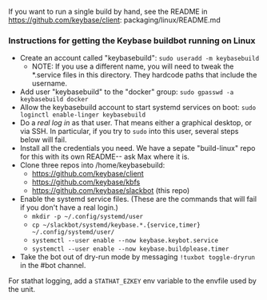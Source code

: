 If you want to run a single build by hand, see the README in
https://github.com/keybase/client: packaging/linux/README.md

### Instructions for getting the Keybase buildbot running on Linux

- Create an account called "keybasebuild": `sudo useradd -m keybasebuild`
  - NOTE: If you use a different name, you will need to tweak the
    *.service files in this directory. They hardcode paths that include
    the username.
- Add user "keybasebuild" to the "docker" group: `sudo gpasswd -a keybasebuild docker`
- Allow the keybasebuild account to start systemd services on boot: `sudo loginctl enable-linger keybasebuild`
- Do a *real log in* as that user. That means either a graphical
  desktop, or via SSH. In particular, if you try to `sudo` into this
  user, several steps below will fail.
- Install all the credentials you need. We have a sepate "build-linux"
  repo for this with its own README-- ask Max where it is.
- Clone three repos into /home/keybasebuild:
  - https://github.com/keybase/client
  - https://github.com/keybase/kbfs
  - https://github.com/keybase/slackbot (this repo)
- Enable the systemd service files. (These are the commands that will
  fail if you don't have a real login.)
  - `mkdir -p ~/.config/systemd/user`
  - `cp ~/slackbot/systemd/keybase.*.{service,timer} ~/.config/systemd/user/`
  - `systemctl --user enable --now keybase.keybot.service`
  - `systemctl --user enable --now keybase.buildplease.timer`
- Take the bot out of dry-run mode by messaging `!tuxbot toggle-dryrun`
  in the #bot channel.

For stathat logging, add a `STATHAT_EZKEY` env variable to the envfile used by the unit.
